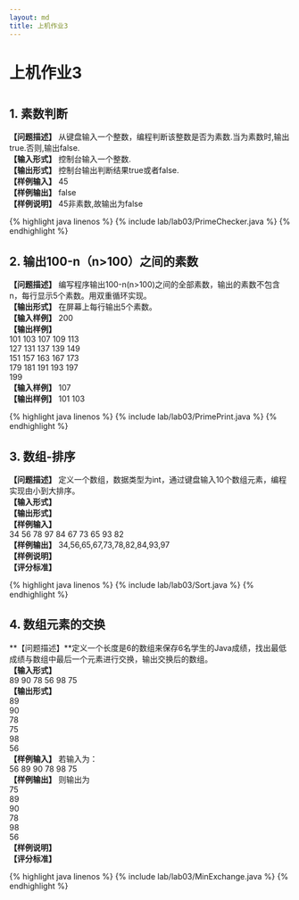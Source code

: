 ```yaml
---
layout: md
title: 上机作业3
---
```


<h1>上机作业3<h1>

## 1. 素数判断
**【问题描述】**
从键盘输入一个整数，编程判断该整数是否为素数.当为素数时,输出true.否则,输出false.  
**【输入形式】**
控制台输入一个整数.  
**【输出形式】**
控制台输出判断结果true或者false.  
**【样例输入】**
45  
**【样例输出】**
false  
**【样例说明】**
45非素数,故输出为false

{% highlight java linenos %}
{% include lab/lab03/PrimeChecker.java %}
{% endhighlight %}

## 2. 输出100-n（n>100）之间的素数
**【问题描述】**
编写程序输出100-n(n>100)之间的全部素数，输出的素数不包含n，每行显示5个素数。用双重循环实现。  
**【输出形式】**
在屏幕上每行输出5个素数。  
**【输入样例】**
200  
**【输出样例】**  
101 103 107 109 113    
127 131 137 139 149  
151 157 163 167 173  
179 181 191 193 197  
199  
**【输入样例】**
107  
**【输出样例】**
101 103 

{% highlight java linenos %}
{% include lab/lab03/PrimePrint.java %}
{% endhighlight %}

## 3. 数组-排序
**【问题描述】**
定义一个数组，数据类型为int，通过键盘输入10个数组元素，编程实现由小到大排序。  
**【输入形式】**  
**【输出形式】**  
**【样例输入】**  
34 56 78 97 84 67 73 65 93 82  
**【样例输出】**
34,56,65,67,73,78,82,84,93,97  
**【样例说明】**  
**【评分标准】**

{% highlight java linenos %}
{% include lab/lab03/Sort.java %}
{% endhighlight %}

## 4. 数组元素的交换 
**【问题描述】**定义一个长度是6的数组来保存6名学生的Java成绩，找出最低成绩与数组中最后一个元素进行交换，输出交换后的数组。  
**【输入形式】**  
89 90 78 56 98 75  
**【输出形式】**  
89  
90  
78  
75  
98  
56  
**【样例输入】**
若输入为：  
56 89 90 78 98 75  
**【样例输出】**
则输出为  
75  
89  
90  
78  
98  
56  
**【样例说明】**  
**【评分标准】**

{% highlight java linenos %}
{% include lab/lab03/MinExchange.java %}
{% endhighlight %}